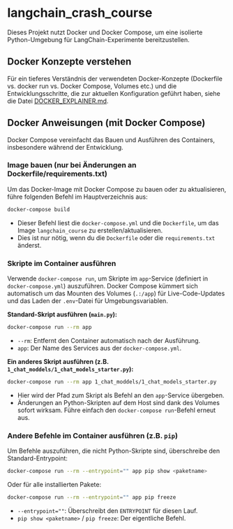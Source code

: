 # langchain_crash_course

Dieses Projekt nutzt Docker und Docker Compose, um eine isolierte Python-Umgebung für LangChain-Experimente bereitzustellen.

## Docker Konzepte verstehen

Für ein tieferes Verständnis der verwendeten Docker-Konzepte (Dockerfile vs. docker run vs. Docker Compose, Volumes etc.) und die Entwicklungsschritte, die zur aktuellen Konfiguration geführt haben, siehe die Datei [DOCKER_EXPLAINER.md](DOCKER_EXPLAINER.md).

## Docker Anweisungen (mit Docker Compose)

Docker Compose vereinfacht das Bauen und Ausführen des Containers, insbesondere während der Entwicklung.

### Image bauen (nur bei Änderungen an Dockerfile/requirements.txt)

Um das Docker-Image mit Docker Compose zu bauen oder zu aktualisieren, führe folgenden Befehl im Hauptverzeichnis aus:

```bash
docker-compose build
```

*   Dieser Befehl liest die `docker-compose.yml` und die `Dockerfile`, um das Image `langchain_course` zu erstellen/aktualisieren.
*   Dies ist nur nötig, wenn du die `Dockerfile` oder die `requirements.txt` änderst.

### Skripte im Container ausführen

Verwende `docker-compose run`, um Skripte im `app`-Service (definiert in `docker-compose.yml`) auszuführen. Docker Compose kümmert sich automatisch um das Mounten des Volumes (`.:/app`) für Live-Code-Updates und das Laden der `.env`-Datei für Umgebungsvariablen.

**Standard-Skript ausführen (`main.py`):**

```bash
docker-compose run --rm app
```

*   `--rm`: Entfernt den Container automatisch nach der Ausführung.
*   `app`: Der Name des Services aus der `docker-compose.yml`.

**Ein anderes Skript ausführen (z.B. `1_chat_moddels/1_chat_models_starter.py`):**

```bash
docker-compose run --rm app 1_chat_moddels/1_chat_models_starter.py
```

*   Hier wird der Pfad zum Skript als Befehl an den `app`-Service übergeben.
*   Änderungen an Python-Skripten auf dem Host sind dank des Volumes sofort wirksam. Führe einfach den `docker-compose run`-Befehl erneut aus.

### Andere Befehle im Container ausführen (z.B. `pip`)

Um Befehle auszuführen, die nicht Python-Skripte sind, überschreibe den Standard-Entrypoint:

```bash
docker-compose run --rm --entrypoint="" app pip show <paketname>
```

Oder für alle installierten Pakete:

```bash
docker-compose run --rm --entrypoint="" app pip freeze
```

*   `--entrypoint=""`: Überschreibt den `ENTRYPOINT` für diesen Lauf.
*   `pip show <paketname>` / `pip freeze`: Der eigentliche Befehl.
